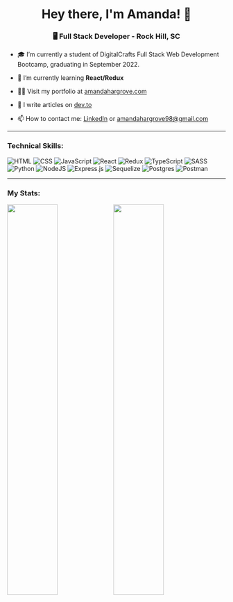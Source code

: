 <h1 align="center">Hey there, I'm Amanda! 👋</h1>
<h3 align="center">🖥️ Full Stack Developer - Rock Hill, SC </h3>

- 🎓 I’m currently a student of DigitalCrafts Full Stack Web Development Bootcamp, graduating in September 2022.

- 🌱 I’m currently learning **React/Redux**

- 👨‍💻 Visit my portfolio at [amandahargrove.com](https://www.amandahargrove.com/)

- 📝 I write articles on [dev.to](https://dev.to/hargroa2)

- 📫 How to contact me: [LinkedIn](https://www.linkedin.com/in/amanda-hargrove-0608/) or amandahargrove98@gmail.com

---
### Technical Skills: ###
![HTML](https://img.shields.io/badge/HTML5-E34F26?style=for-the-badge&logo=html5&logoColor=white)
![CSS](https://img.shields.io/badge/CSS3-1572B6?style=for-the-badge&logo=css3&logoColor=white)
![JavaScript](https://img.shields.io/badge/JavaScript-F7DF1E?style=for-the-badge&logo=javascript&logoColor=black)
![React](https://img.shields.io/badge/react-%2320232a.svg?style=for-the-badge&logo=react&logoColor=%2361DAFB)
![Redux](https://img.shields.io/badge/Redux-593D88?style=for-the-badge&logo=redux&logoColor=white)
![TypeScript](https://img.shields.io/badge/typescript-%23007ACC.svg?style=for-the-badge&logo=typescript&logoColor=white)
![SASS](https://img.shields.io/badge/Sass-CC6699?style=for-the-badge&logo=sass&logoColor=white)
![Python](https://img.shields.io/badge/Python-3776AB?style=for-the-badge&logo=python&logoColor=white)
![NodeJS](https://img.shields.io/badge/node.js-6DA55F?style=for-the-badge&logo=node.js&logoColor=white)
![Express.js](https://img.shields.io/badge/express.js-%23404d59.svg?style=for-the-badge&logo=express&logoColor=%2361DAFB)
![Sequelize](https://img.shields.io/badge/Sequelize-52B0E7?style=for-the-badge&logo=Sequelize&logoColor=white)
![Postgres](https://img.shields.io/badge/postgres-%23316192.svg?style=for-the-badge&logo=postgresql&logoColor=white)
![Postman](https://img.shields.io/badge/Postman-FF6C37?style=for-the-badge&logo=postman&logoColor=white)

---

### My Stats: ###
<img align="left" width="48%" src="https://github-readme-stats.vercel.app/api?username=hargroa2&show_icons=true&theme=great-gatsby" />
<img align="left" width="48%" src="https://github-readme-stats.vercel.app/api/top-langs/?username=hargroa2&layout=compact&theme=dark" />

